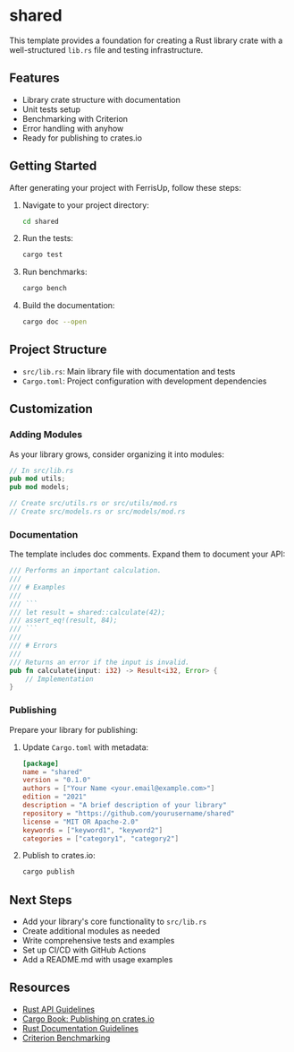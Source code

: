 






# shared

This template provides a foundation for creating a Rust library crate with a well-structured `lib.rs` file and testing infrastructure.

## Features

- Library crate structure with documentation
- Unit tests setup
- Benchmarking with Criterion
- Error handling with anyhow
- Ready for publishing to crates.io

## Getting Started

After generating your project with FerrisUp, follow these steps:

1. Navigate to your project directory:
   ```bash
   cd shared
   ```

2. Run the tests:
   ```bash
   cargo test
   ```

3. Run benchmarks:
   ```bash
   cargo bench
   ```

4. Build the documentation:
   ```bash
   cargo doc --open
   ```

## Project Structure

- `src/lib.rs`: Main library file with documentation and tests
- `Cargo.toml`: Project configuration with development dependencies

## Customization

### Adding Modules

As your library grows, consider organizing it into modules:

```rust
// In src/lib.rs
pub mod utils;
pub mod models;

// Create src/utils.rs or src/utils/mod.rs
// Create src/models.rs or src/models/mod.rs
```

### Documentation

The template includes doc comments. Expand them to document your API:

```rust
/// Performs an important calculation.
///
/// # Examples
///
/// ```
/// let result = shared::calculate(42);
/// assert_eq!(result, 84);
/// ```
///
/// # Errors
///
/// Returns an error if the input is invalid.
pub fn calculate(input: i32) -> Result<i32, Error> {
    // Implementation
}
```

### Publishing

Prepare your library for publishing:

1. Update `Cargo.toml` with metadata:
   ```toml
   [package]
   name = "shared"
   version = "0.1.0"
   authors = ["Your Name <your.email@example.com>"]
   edition = "2021"
   description = "A brief description of your library"
   repository = "https://github.com/yourusername/shared"
   license = "MIT OR Apache-2.0"
   keywords = ["keyword1", "keyword2"]
   categories = ["category1", "category2"]
   ```

2. Publish to crates.io:
   ```bash
   cargo publish
   ```

## Next Steps

- Add your library's core functionality to `src/lib.rs`
- Create additional modules as needed
- Write comprehensive tests and examples
- Set up CI/CD with GitHub Actions
- Add a README.md with usage examples

## Resources

- [Rust API Guidelines](https://rust-lang.github.io/api-guidelines/)
- [Cargo Book: Publishing on crates.io](https://doc.rust-lang.org/cargo/reference/publishing.html)
- [Rust Documentation Guidelines](https://doc.rust-lang.org/rustdoc/what-is-rustdoc.html)
- [Criterion Benchmarking](https://bheisler.github.io/criterion.rs/book/)

